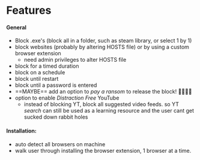 # Features 

#### General
- Block .exe's (block all in a folder, such as steam library, or select 1 by 1)
- block websites (probably by altering HOSTS file) or by using a custom browser extension
	- need admin privileges to alter HOSTS file
- block for a timed duration
- block on a schedule
- block until restart
- block until a password is entered
- ==MAYBE== add an option to *pay a ransom* to release the block! 🤯🤯🤑🤑
- option to enable *Distraction Free* YouTube
	- instead of blocking YT, block all suggested video feeds. so YT *search* can still be used as a learning resource and the user cant get sucked down rabbit holes

#### Installation:
- auto detect all browsers on machine
- walk user through installing the browser extension, 1 browser at a time.